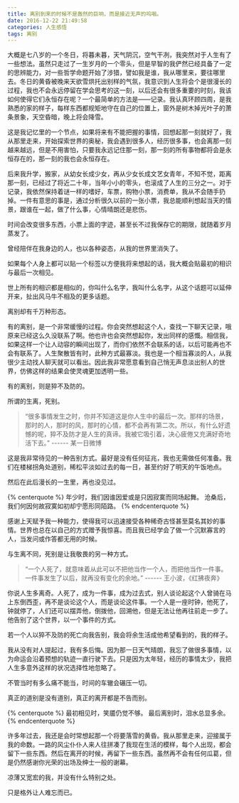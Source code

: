 ```yaml
---
title: 离别到来的时候不是轰然的巨响，而是接近无声的呜咽。
date: 2016-12-22 21:49:58
categories: 人生感悟
tags: 离别
---
```


大概是七八岁的一个冬日，将暮未暮，天气阴沉，空气干冽，我突然对于人生有了一些想法。虽然只走过了一生岁月的一个零头，但是早智的我俨然已经具备了一定的思辨能力，对一些哲学命题开始了涉猎，譬如我是谁，我从哪里来，要往哪里去。冬日的黄昏被晚来天欲雪烘托出别样的气氛，我意识到人生将会个是很漫长的过程，我也不会永远停留在学会思考的这一刻，以后还会有很多重要的时刻，我该如何使得它们永恒存在呢？一个最简单的方法是——记录。我认真环顾四周，是我熟悉的家的样子，每样东西都规矩地守在自己的位置上，窗外是树木掉光叶子的萧条景象，天空昏暗，晚上将会降雪。

这是我记忆里的一个节点，如果将来有不能把握的事情，回想起那一刻就好了，我从那里走来，开始探索世界的奥秘，我会遇到很多人，经历很多事，也会离那一刻越来越远，但是不用害怕，只要我永远记住那一刻，那一刻的所有事物都将会是永恒存在的，那一刻的我也会永恒存在。

后来我升学，搬家，从幼女长成少女，再从少女长成文艺女青年，不知不觉，距离那一刻，已经过了将近二十年，当年小小的零头，也滚成了人生的三分之一。对于记录，我依然保持着谜一样的嗜好，车票，购物小票，消费单，我从不会随手扔掉。一件有意思的事是，通过分析很久以前的一张小票，我总能顺利想起当天的情景，跟谁在一起，做了什么事，心情晴朗还是悲伤。

时间会改变很多东西，小票上面的字迹，甚至长不过我保存它的期限，就随着岁月蒸发了。

<!-- more -->

曾经陪伴在我身边的人，也以各种姿态，从我的世界里消失了。

如果每个人身上都可以贴一个标签以方便我将来想起的话，我大概会贴最初的相识与最后一次相见。

世上所有的相识都是相似的，你叫什么名字，我叫什么名字，从这个话题可以延伸开来，扯出风马牛不相及的更多话题。

离别却有千万种形态。

有的离别，是一个非常缓慢的过程。你会突然想起这个人，查找一下聊天记录，哦原来已经这么久没联系了啊。他也许也会突然想起你，发出同样的感慨。相信我，如果这样一个让人动容的瞬间出现了，而你们依然不会联系的话，以后可能再也不会有联系了。人生聚散皆有时，此种方式最寡淡。我也是一个相当寡淡的人，从我很少主动找人聊天就可以看出。因此我非常愿意看到自己悄无声息淡出别人的世界，仿佛这样的结果会使灵魂更加透明一些。

有的离别，则是猝不及防的。

所谓的生离，死别。

> “很多事情发生之时，你并不知道这是你人生中的最后一次。那样的场景，那时的人，那时的风，那时的心情，都不会再有第二次。所以，有什么好遗憾的呢，猝不及防才是人生的真谛。我被它吸引着，决心疲倦又充满好奇地活下去。”
> ------ 某一日微博

这是我非常待见的一种告别方式。最好是没有任何征兆，我也无需做任何准备。我们在楼梯拐角处道别，稀松平淡如过去的每一日，甚至约好了明天的午饭地点。

然后在此后漫长的一生里，再也没见过。

{% centerquote %}
年少时，我们因谁因爱或是只因寂寞而同场起舞。
沧桑后，我们何因何故寂寞如初却宁愿形同陌路。
{% endcenterquote %}

感谢上天赋予我一种能力，使得我可以迅速接受各种稀奇古怪甚至莫名其妙的事情。世界也总在以自己的方式赠予我惊喜。而且我已经学会了做一个沉默寡言的人，当发问或作答都无用的时候。

与生离不同，死别是让我敬畏的另一种方式。

> “一个人死了，就意味着从此可以不把他当作一个人，而把他当作一件事。一件事发生了以后，就再没有变化的余地。”
> ------ 王小波，《红拂夜奔》

你说人生多离奇。人死了，成为一件事，成为过去式，别人谈论起这个人曾骑在马上东倒西歪，再不是谈论这个人，而是谈论这件事。一个人是一座时钟，他死了，钟就停了，人们还可以摆弄他，倒拨他，回溯他，但是无法让他再往前走一步了。他告别了这个世界，以一个事件的方式。

若一个人以猝不及防的死亡向我告别，我会将余生活成他希望看到的，我的样子。

我从没有对人提起过，我有多后悔。因为那一日天气晴朗，我忘了做很多事情，以为命运会沿着预想的轨迹一直行驶下去。只是因为太年轻，经历的事情太少，我把人生多意外这样的状况选择性地忽略了。

不管当时有多么痛不能当，时间的车辙会碾压一切。

真正的道别是没有道别，真正的离开都是不告而别。

{% centerquote %}
最初相见时，笑靥仍觉不够。
最后离别时，泪水总显多余。
{% endcenterquote %}

许多年过去，我还是会时常想起那一个将要落雪的黄昏。我从那里走来，迎接属于我的命数。一路的风尘仆仆人来人往拼凑了我现在生活的模样，每个人出现，都会留下一些东西。然后在离开的时候，再留下一些东西。虽然再不会有任何瓜葛，但是仍然感谢你光荣的出场及绅士一般的谢幕。

凉薄又宽宏的我，并没有什么特别之处。

只是格外让人难忘而已。
